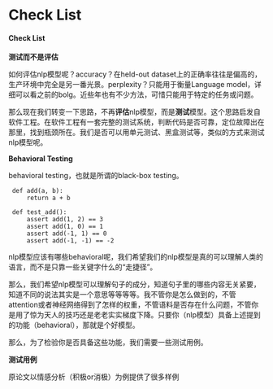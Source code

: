 # Check List

#### Check List

**测试而不是评估**

如何评估nlp模型呢？accuracy？在held-out dataset上的正确率往往是偏高的，生产环境中完全是另一番光景。perplexity？只能用于衡量Language model，详细可以看之前的bolg。近些年也有不少方法，可惜只能用于特定的任务或问题。

那么现在我们转变一下思路，不再**评估**nlp模型，而是**测试**模型。这个思路启发自软件工程。在软件工程有一套完整的测试系统，判断代码是否可靠，定位故障出在那里，找到瓶颈所在。我们是否可以用单元测试、黑盒测试等，类似的方式来测试nlp模型呢。

**Behavioral Testing**

behavioral testing，也就是所谓的black-box testing。

```text
 def add(a, b):
     return a + b
 ​
 def test_add():
     assert add(1, 2) == 3
     assert add(1, 0) == 1
     assert add(-1, 1) == 0
     assert add(-1, -1) == -2
```

nlp模型应该有哪些behavioral呢，我们希望我们的nlp模型是真的可以理解人类的语言，而不是只靠一些关键字什么的“走捷径”。

那么，我们希望nlp模型可以理解句子的成分，知道句子里的哪些内容无关紧要，知道不同的说法其实是一个意思等等等等。我不管你是怎么做到的，不管attention或者神经网络得到了怎样的权重，不管语料是否存在什么问题，不管你是用了惊为天人的技巧还是老老实实梯度下降。只要你（nlp模型）具备上述提到的功能（behavioral），那就是个好模型。

那么，为了检验你是否具备这些功能，我们需要一些测试用例。

**测试用例**

原论文以情感分析（积极or消极）为例提供了很多样例  


